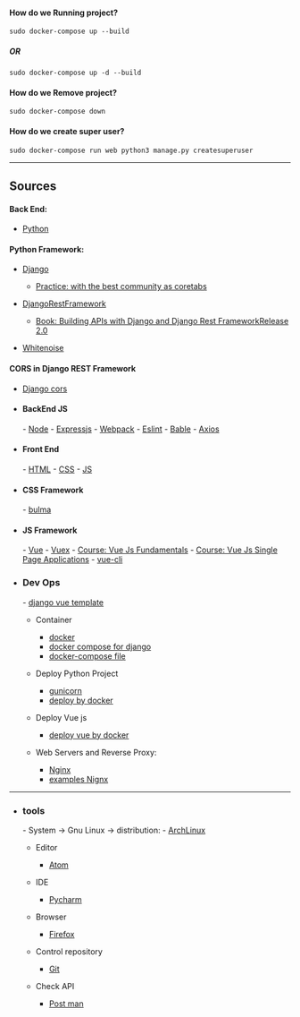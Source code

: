 
#### How do we Running project?
    sudo docker-compose up --build

<h5>OR</h5>

    sudo docker-compose up -d --build

<h4> How do we Remove project?</h4>

    sudo docker-compose down

<h4> How do we create super user?</h4>

    sudo docker-compose run web python3 manage.py createsuperuser
 <hr>
     
## Sources
#### Back End:
- <a href="https://docs.python.org/3/">Python</a>

#### Python Framework: 
- <a href="https://docs.djangoproject.com/en/2.1/">Django</a>
    - <a href="https://forums.coretabs.net/t/%D9%81%D9%87%D8%B1%D8%B3-%D9%85%D9%88%D8%B6%D9%88%D8%B9%D8%A7%D8%AA-%D9%88%D8%B1%D8%B4%D8%A9-%D8%AA%D8%B7%D9%88%D9%8A%D8%B1-%D8%AA%D8%B7%D8%A8%D9%8A%D9%82%D8%A7%D8%AA-%D8%A7%D9%84%D9%88%D9%8A%D8%A8-%D8%A8%D8%A7%D8%B3%D8%AA%D8%AE%D8%AF%D8%A7%D9%85-django/58">Practice: with the best community as coretabs</a>

- <a href="https://www.django-rest-framework.org/">DjangoRestFramework</a>
    - <a href="https://buildmedia.readthedocs.org/media/pdf/djangoapibook/latest/djangoapibook.pdf">Book: Building APIs with Django and Django Rest FrameworkRelease 2.0</a>
- <a href="http://whitenoise.evans.io/en/stable/index.html">Whitenoise</a>

#### CORS in Django REST Framework
- <a href="https://www.techiediaries.com/django-cors/">Django cors</a>

- <h4>BackEnd JS</h4>
    - <a href="https://nodejs.org/api/index.html">Node</a>
    - <a href="https://expressjs.com/en/starter/installing.html">Expressjs</a>
    - <a href="https://webpack.js.org/concepts/">Webpack</a>
    - <a href="https://eslint.org/docs/developer-guide/working-with-rules">Eslint</a>
    - <a href="https://babeljs.io/docs/en/">Bable</a>
    - <a href="https://github.com/axios/axios">Axios</a>

- <h4>Front End</h4>
    - <a href="https://www.w3schools.com/html/">HTML</a>
    - <a href="https://www.w3schools.com/css/">CSS</a>
    - <a href="https://www.w3schools.com/js/">JS</a>

- <h4>CSS Framework</h4>
    - <a href="https://bulma.io/">bulma</a>

- <h4>JS Framework</h4>
    - <a href="https://vuejs.org/">Vue</a>
    - <a href="https://vuex.vuejs.org/">Vuex</a>
    - <a href="https://app.pluralsight.com/library/courses/vuejs-fundamentals/table-of-contents">Course: Vue Js Fundamentals</a>
    - <a href="https://app.pluralsight.com/library/courses/vue-js-single-page-applications/table-of-contents">Course: Vue Js Single Page Applications</a>
    - <a href="https://vue-loader.vuejs.org/guide/#vue-cli">vue-cli</a> 

- <h3>Dev Ops</h3>
    - <a href="https://github.com/gtalarico/django-vue-template">django vue template</a>
    
    - Container
        - <a href="https://www.docker.com/">docker</a>
        - <a href="https://docs.docker.com/compose/django">docker compose for django</a>
        - <a href="https://docs.docker.com/compose/compose-file/">docker-compose file</a>
    
    - Deploy Python Project 
        - <a href="https://gunicorn.org/">gunicorn</a>
        - <a href="https://testdriven.io/blog/dockerizing-django-with-postgres-gunicorn-and-nginx">deploy by docker</a>
    
    - Deploy Vue js
        - <a href="https://vuejs.org/v2/cookbook/dockerize-vuejs-app.html">deploy vue by docker</a>
    
    - Web Servers and Reverse Proxy: 
        - <a href="https://www.nginx.com/">Nginx</a>
        - <a href="https://www.nginx.com/resources/wiki/start/topics/examples/full/">examples Nignx</a>

<hr/>

- <h3>tools</h3>
    - System -> Gnu Linux -> distribution:
        - <a href="https://www.archlinux.org/">ArchLinux</a>
    
    - Editor
        - <a href="https://atom.io/">Atom</a>
    
    - IDE
        - <a href="https://www.jetbrains.com/pycharm/">Pycharm</a>
    
    - Browser
        - <a href="https://www.mozilla.org/">Firefox</a>
    
    - Control repository
        - <a href="https://git-scm.com/">Git<a>
    
    - Check API
        - <a href="https://www.getpostman.com/">Post man</a>